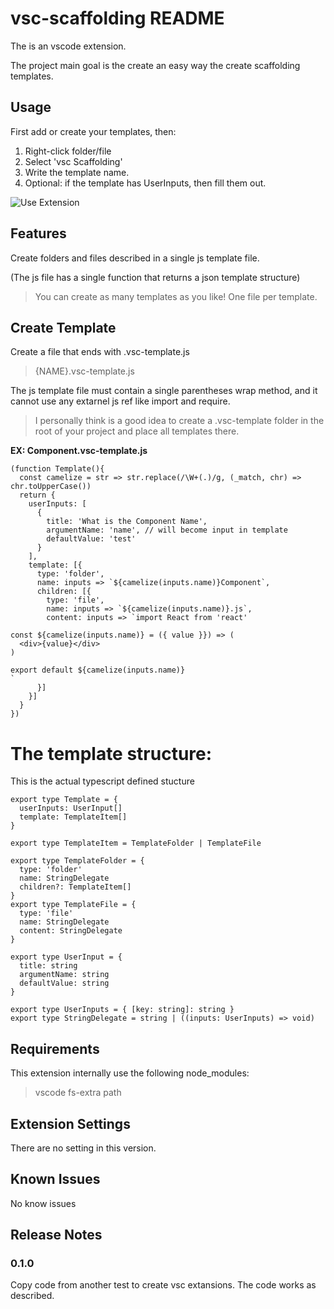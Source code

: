 # vsc-scaffolding README

The is an vscode extension. 

The project main goal is the create an easy way the create scaffolding templates.

## Usage

First add or create your templates, then:


1. Right-click folder/file
2. Select 'vsc Scaffolding'
3. Write the template name.
4. Optional: if the template has UserInputs, then fill them out.


![Use Extension](images/vsc-scaffolding.gif)


## Features

Create folders and files described in a single js template file. 

(The js file has a single function that returns a json template structure)

> You can create as many templates as you like! One file per template.

## Create Template

Create a file that ends with .vsc-template.js 
>{NAME}.vsc-template.js

The js template file must contain a single parentheses wrap method,
and it cannot use any extarnel js ref like import and require.

> I personally think is a good idea to create a .vsc-template folder in the root of your project and place all templates there.

**EX: Component.vsc-template.js**
```
(function Template(){
  const camelize = str => str.replace(/\W+(.)/g, (_match, chr) => chr.toUpperCase())
  return {
    userInputs: [
      {
        title: 'What is the Component Name',
        argumentName: 'name', // will become input in template
        defaultValue: 'test'
      }
    ],
    template: [{
      type: 'folder',
      name: inputs => `${camelize(inputs.name)}Component`,
      children: [{
        type: 'file',
        name: inputs => `${camelize(inputs.name)}.js`,
        content: inputs => `import React from 'react'

const ${camelize(inputs.name)} = ({ value }}) => (
  <div>{value}</div>
)

export default ${camelize(inputs.name)}
`
      }]
    }]
  }
})

```

# The template structure:

This is the actual typescript defined stucture

```
export type Template = {
  userInputs: UserInput[]
  template: TemplateItem[]
}

export type TemplateItem = TemplateFolder | TemplateFile

export type TemplateFolder = {
  type: 'folder'
  name: StringDelegate
  children?: TemplateItem[]
}
export type TemplateFile = {
  type: 'file'
  name: StringDelegate
  content: StringDelegate
}

export type UserInput = {
  title: string
  argumentName: string
  defaultValue: string
}

export type UserInputs = { [key: string]: string }
export type StringDelegate = string | ((inputs: UserInputs) => void)

```

## Requirements

This extension internally use the following node_modules:  

> vscode
> fs-extra
> path


## Extension Settings

There are no setting in this version.

## Known Issues

No know issues

## Release Notes


### 0.1.0

Copy code from another test to create vsc extansions.
The code works as described.
